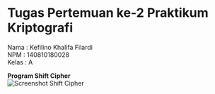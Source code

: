 # Tugas Pertemuan ke-2 Praktikum Kriptografi
Nama    : Kefilino Khalifa Filardi  
NPM     : 140810180028  
Kelas   : A  
  
**Program Shift Cipher**  
![Screenshot Shift Cipher](https://cdn.discordapp.com/attachments/733341377924169739/757260056038342727/Screenshot_2020-09-20_221447.jpg)